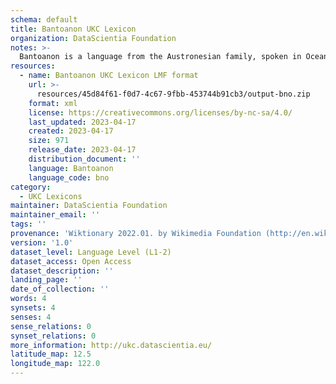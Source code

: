 ```yaml
---
schema: default
title: Bantoanon UKC Lexicon
organization: DataScientia Foundation
notes: >-
  Bantoanon is a language from the Austronesian family, spoken in Oceania. The UKC Lexicon of Bantoanon is represented as a lexico-semantic network. It consists of words, word senses, synsets, as well as sense-level and synset-level relationships.
resources:
  - name: Bantoanon UKC Lexicon LMF format
    url: >-
      resources/45d84f61-f0d7-4c67-9fbb-453744b91cb3/output-bno.zip
    format: xml
    license: https://creativecommons.org/licenses/by-nc-sa/4.0/
    last_updated: 2023-04-17
    created: 2023-04-17
    size: 971
    release_date: 2023-04-17
    distribution_document: ''
    language: Bantoanon
    language_code: bno
category:
  - UKC Lexicons
maintainer: DataScientia Foundation
maintainer_email: ''
tags: ''
provenance: 'Wiktionary 2022.01. by Wikimedia Foundation (http://en.wiktionary.org); Princeton WordNet 2.1 by Princeton University (https://wordnet.princeton.edu)'
version: '1.0'
dataset_level: Language Level (L1-2)
dataset_access: Open Access
dataset_description: ''
landing_page: ''
date_of_collection: ''
words: 4
synsets: 4
senses: 4
sense_relations: 0
synset_relations: 0
more_information: http://ukc.datascientia.eu/
latitude_map: 12.5
longitude_map: 122.0
---
```

